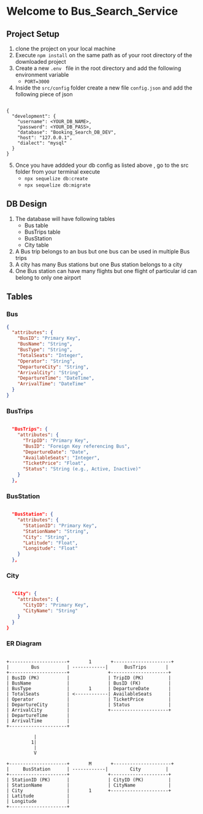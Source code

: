 #  Welcome to Bus_Search_Service

## Project Setup 
1. clone the project on your local machine 
2. Execute ` npm install ` on the same path as of your root directory of the downloaded project  
3. Create a new `.env ` file in the root directory and add the following environment variable 
      - `PORT=3000`
4. Inside the `src/config` folder create a new file `config.json` and add the following piece of json 

```

{
  "development": {
    "username": <YOUR_DB_NAME>,
    "password": <YOUR_DB_PASS>,
    "database": "Booking_Search_DB_DEV",
    "host": "127.0.0.1",
    "dialect": "mysql"
  }
}

```
5. Once you have addded your db config as listed above , go to the src folder from your terminal 
execute 
    - `npx sequelize db:create`
    - `npx sequelize db:migrate` 

## DB Design
1. The database will have following tables 
    -  Bus table 
    -  BusTrips table 
    -  BusStation 
    -  City table 
2. A Bus trip belongs to an bus but one bus can be used in multiple Bus trips 
3. A city has many Bus stations but one Bus station belongs to a city 
4. One Bus station can have many flights but one flight of particular id can belong to only one airport 

## Tables

### Bus

```json
{
  "attributes": {
    "BusID": "Primary Key",
    "BusName": "String",
    "BusType": "String",
    "TotalSeats": "Integer",
    "Operator": "String",
    "DepartureCity": "String",
    "ArrivalCity": "String",
    "DepartureTime": "DateTime",
    "ArrivalTime": "DateTime"
  }
}

```
### BusTrips

```json

  "BusTrips": {
    "attributes": {
      "TripID": "Primary Key",
      "BusID": "Foreign Key referencing Bus",
      "DepartureDate": "Date",
      "AvailableSeats": "Integer",
      "TicketPrice": "Float",
      "Status": "String (e.g., Active, Inactive)"
    }
  },

```
### BusStation 

```json

  "BusStation": {
    "attributes": {
      "StationID": "Primary Key",
      "StationName": "String",
      "City": "String",
      "Latitude": "Float",
      "Longitude": "Float"
    }
  },

```

### City 

```json

  "City": {
    "attributes": {
      "CityID": "Primary Key",
      "CityName": "String"
    }
  }
}

```

### ER Diagram 

```

+---------------------+       1       +---------------------+
|        Bus          | ------------|      BusTrips       |
+---------------------+              +---------------------+
| BusID (PK)          |              | TripID (PK)         |
| BusName             |              | BusID (FK)          |
| BusType             |       1      | DepartureDate       |
| TotalSeats          | <------------| AvailableSeats      |
| Operator            |              | TicketPrice         |
| DepartureCity       |              | Status              |
| ArrivalCity         |              +---------------------+
| DepartureTime       |
| ArrivalTime         |
+---------------------+

          |
         1|
          |
          V

+---------------------+       M       +---------------------+
|     BusStation      | ------------|        City         |
+---------------------+              +---------------------+
| StationID (PK)      |              | CityID (PK)         |
| StationName         |              | CityName            |
| City                |       1      +---------------------+
| Latitude            |
| Longitude           |
+---------------------+

```